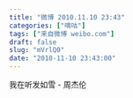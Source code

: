 ```yaml
---
title: "微博 2010.11.10 23:43"
categories: ["嘀咕"]
tags: ["来自微博 weibo.com"]
draft: false
slug: "mVrlQ0"
date: "2010-11-10 23:43:00"
---
```


<p>我在听发如雪 - 周杰伦 ​​​​</p>
